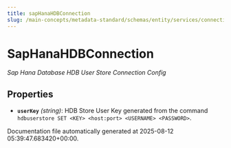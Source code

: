 ```yaml
---
title: sapHanaHDBConnection
slug: /main-concepts/metadata-standard/schemas/entity/services/connections/database/saphana/saphanahdbconnection
---
```


# SapHanaHDBConnection

*Sap Hana Database HDB User Store Connection Config*

## Properties

- **`userKey`** *(string)*: HDB Store User Key generated from the command `hdbuserstore SET <KEY> <host:port> <USERNAME> <PASSWORD>`.


Documentation file automatically generated at 2025-08-12 05:39:47.683420+00:00.
